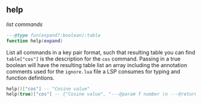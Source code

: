 ## help

_list commands_

```lua
---@type fun(expand?:boolean):table
function help(expand)
```

List all commands in a key pair format, such that resulting table you can find `table["cos"]` is the description for the `cos` command. Passing in a true boolean will have the resulting table list an array including the annotation comments used for the `ignore.lua` file a LSP consumes for typing and function defintions.

```lua
help()["cos"] -- "Cosine value"
help(true)["cos"] -- {"Cosine value", "---@param f number \n ---@return number\n ..."}
```
